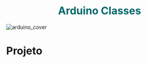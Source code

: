 <h1 align="center" style="color: #00676a"> Arduino Classes </h1>

![arduino_cover](https://github.com/user-attachments/assets/9de2b777-37cf-420e-8766-a91b20ae0c50)

# Projeto

